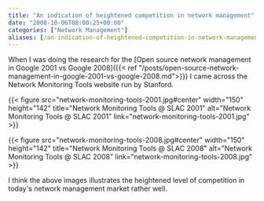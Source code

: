 ```yaml
---
title: "An indication of heightened competition in network management"
date: "2008-10-06T08:00:25+00:00"
categories: ["Network Management"]
aliases: [/an-indication-of-heightened-competition-in-network-management/]
---
```


When I was doing the research for the [Open source network management in Google 2001 vs Google 2008]({{< ref "/posts/open-source-network-management-in-google-2001-vs-google-2008.md">}}) I came across the Network Monitoring Tools website run by Stanford.

{{< figure src="network-monitoring-tools-2001.jpg#center" width="150" height="142" title="Network Monitoring Tools @ SLAC 2001" alt="Network Monitoring Tools @ SLAC 2001" link="network-monitoring-tools-2001.jpg" >}}

{{< figure src="network-monitoring-tools-2008.jpg#center" width="150" height="142" title="Network Monitoring Tools @ SLAC 2008" alt="Network Monitoring Tools @ SLAC 2008" link="network-monitoring-tools-2008.jpg" >}}

I think the above images illustrates the heightened level of competition in today's network management market rather well.
